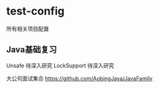 # test-config
所有相关项目配置



Java基础复习
--------------------------------
Unsafe 待深入研究
LockSupport 待深入研究



大公司面试集合
https://github.com/AobingJava/JavaFamily
